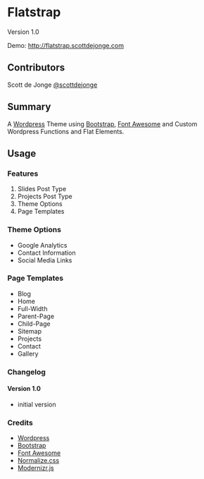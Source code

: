 Flatstrap
=========

Version 1.0

Demo: http://flatstrap.scottdejonge.com

## Contributors

Scott de Jonge [@scottdejonge](https://twitter.com/scottdejonge)

## Summary

A [Wordpress](http://wordpress.org/) Theme using [Bootstrap](http://twitter.github.io/bootstrap/), [Font Awesome](http://fortawesome.github.io/Font-Awesome/) and Custom Wordpress Functions and Flat Elements.

## Usage

### Features

1. Slides Post Type
2. Projects Post Type
3. Theme Options
4. Page Templates

### Theme Options

* Google Analytics
* Contact Information
* Social Media Links

### Page Templates

* Blog
* Home
* Full-Width
* Parent-Page
* Child-Page
* Sitemap
* Projects
* Contact
* Gallery

### Changelog

#### Version 1.0

* initial version

### Credits

* [Wordpress](http://wordpress.org/)
* [Bootstrap](http://twitter.github.io/bootstrap/)
* [Font Awesome](http://fortawesome.github.io/Font-Awesome/)
* [Normalize.css](http://necolas.github.io/normalize.css/)
* [Modernizr.js](hhttp://modernizr.com/)